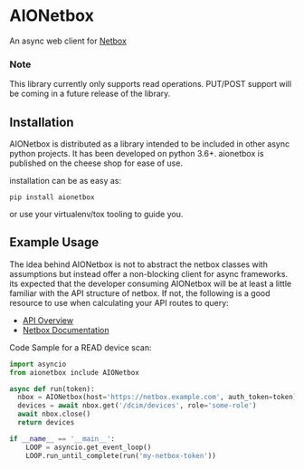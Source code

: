 # AIONetbox

An async web client for [Netbox](https://github.com/netbox-community/netbox)


### Note

This library currently only supports read operations. PUT/POST support will
be coming in a future release of the library.

## Installation

AIONetbox is distributed as a library intended to be included in other async
python projects. It has been developed on python 3.6+. aionetbox is published
on the cheese shop for ease of use.

installation can be as easy as:
```shell
pip install aionetbox
```

or use your virtualenv/tox tooling to guide you.

## Example Usage

The idea behind AIONetbox is not to abstract the netbox classes with assumptions
but instead offer a non-blocking client for async frameworks. its expected that
the developer consuming AIONetbox will be at least a little familiar with the
API structure of netbox. If not, the following is a good resource to use when
calculating your API routes to query:

- [API Overview](https://github.com/netbox-community/netbox/blob/develop/docs/api/overview.md)
- [Netbox Documentation](https://netbox.readthedocs.io/en/stable/)

Code Sample for a READ device scan:

```python
import asyncio
from aionetbox include AIONetbox

async def run(token):
  nbox = AIONetbox(host='https://netbox.example.com', auth_token=token)
  devices = await nbox.get('/dcim/devices', role='some-role')
  await nbox.close()
  return devices

if __name__ == '__main__':
    LOOP = asyncio.get_event_loop()
    LOOP.run_until_complete(run('my-netbox-token'))
```



